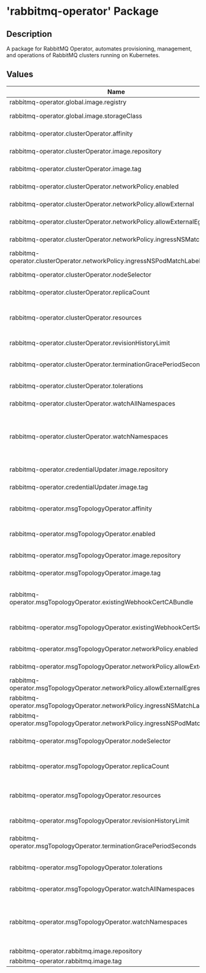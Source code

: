 # 'rabbitmq-operator' Package

## Description

A package for RabbitMQ Operator, automates provisioning, management, and operations of RabbitMQ clusters running on Kubernetes.

## Values

| Name                                                                        | Type   | Default | Description                                                                                                                                                                    |
|-----------------------------------------------------------------------------|--------|---------|--------------------------------------------------------------------------------------------------------------------------------------------------------------------------------|
| rabbitmq-operator.global.image.registry                                     | string | ""      | Global Docker image registry                                                                                                                                                   |
| rabbitmq-operator.global.image.storageClass                                 | string | ""      | Global StorageClass for Persistent Volume(s)                                                                                                                                   |
| rabbitmq-operator.clusterOperator.affinity                                  | object | {}      | Affinity for RabbitMQ Cluster Operator pods assignment                                                                                                                         |
| rabbitmq-operator.clusterOperator.image.repository                          | string |         | RabbitMQ Cluster Operator image repository                                                                                                                                     |
| rabbitmq-operator.clusterOperator.image.tag                                 | string | ""      | RabbitMQ Cluster Operator image tag                                                                                                                                            |
| rabbitmq-operator.clusterOperator.networkPolicy.enabled                     | bool   | true    | Specifies whether a NetworkPolicy should be created                                                                                                                            |
| rabbitmq-operator.clusterOperator.networkPolicy.allowExternal               | bool   | true    | Don't require injector label for connections                                                                                                                                   |
| rabbitmq-operator.clusterOperator.networkPolicy.allowExternalEgress         | bool   | true    | Allow the pod to access any range of port and all destinations.                                                                                                                |
| rabbitmq-operator.clusterOperator.networkPolicy.ingressNSMatchLabels        | object | {}      | Labels to match to allow traffic from other namespaces                                                                                                                         |
| rabbitmq-operator.clusterOperator.networkPolicy.ingressNSPodMatchLabels     | object | {}      | Pod labels to match to allow traffic from other namespaces                                                                                                                     |
| rabbitmq-operator.clusterOperator.nodeSelector                              | object | {}      | Node labels for RabbitMQ Cluster Operator pods assignment                                                                                                                      |
| rabbitmq-operator.clusterOperator.replicaCount                              | number | 1       | Number of RabbitMQ Cluster Operator replicas to deploy                                                                                                                         |
| rabbitmq-operator.clusterOperator.resources                                 | object | {}      | Set container requests and limits for different resources like CPU or memory (essential for production workloads)                                                              |
| rabbitmq-operator.clusterOperator.revisionHistoryLimit                      | number | 10      | Sets number of replicaset to keep in k8s                                                                                                                                       |
| rabbitmq-operator.clusterOperator.terminationGracePeriodSeconds             | string | ""      | In seconds, time the given to the %%MAIN_CONTAINER_NAME%% pod needs to terminate gracefully                                                                                    |
| rabbitmq-operator.clusterOperator.tolerations                               | list   | []      | Tolerations for RabbitMQ Cluster Operator pods assignment                                                                                                                      |
| rabbitmq-operator.clusterOperator.watchAllNamespaces                        | bool   | true    | Watch for resources in all namespaces                                                                                                                                          |
| rabbitmq-operator.clusterOperator.watchNamespaces                           | list   | []      | Watch for resources in the given namespaces ## @param clusterOperator.watchNamespaces [array] Watch for resources in the given namespaces (ignored if watchAllNamespaces=true) |
| rabbitmq-operator.credentialUpdater.image.repository                        | string |         | RabbitMQ Default User Credential Updater image repository                                                                                                                      |
| rabbitmq-operator.credentialUpdater.image.tag                               | string | ""      | RabbitMQ Default User Credential Updater image tag                                                                                                                             |
| rabbitmq-operator.msgTopologyOperator.affinity                              | object | {}      | Affinity for RabbitMQ Messaging Topology Operator pods assignment                                                                                                              |
| rabbitmq-operator.msgTopologyOperator.enabled                               | bool   | true    | Deploy RabbitMQ Messaging Topology Operator as part of the installation                                                                                                        |
| rabbitmq-operator.msgTopologyOperator.image.repository                      | string |         | RabbitMQ Messaging Topology Operator image repository                                                                                                                          |
| rabbitmq-operator.msgTopologyOperator.image.tag                             | string | ""      | RabbitMQ Messaging Topology Operator image tag                                                                                                                                 |
| rabbitmq-operator.msgTopologyOperator.existingWebhookCertCABundle           | string | ""      | PEM-encoded CA Bundle of the existing secret provided in existingWebhookCertSecret (only if useCertManager=false)                                                              |
| rabbitmq-operator.msgTopologyOperator.existingWebhookCertSecret             | string | ""      | Name of a secret containing the certificates (use it to avoid certManager creating one)                                                                                        |
| rabbitmq-operator.msgTopologyOperator.networkPolicy.enabled                 | bool   | true    | Specifies whether a NetworkPolicy should be created                                                                                                                            |
| rabbitmq-operator.msgTopologyOperator.networkPolicy.allowExternal           | bool   | true    | Don't require injector label for connections                                                                                                                                   |
| rabbitmq-operator.msgTopologyOperator.networkPolicy.allowExternalEgress     | bool   | true    | Allow the pod to access any range of port and all destinations.                                                                                                                |
| rabbitmq-operator.msgTopologyOperator.networkPolicy.ingressNSMatchLabels    | object | {}      | Labels to match to allow traffic from other namespaces                                                                                                                         |
| rabbitmq-operator.msgTopologyOperator.networkPolicy.ingressNSPodMatchLabels | object | {}      | Pod labels to match to allow traffic from other namespaces                                                                                                                     |
| rabbitmq-operator.msgTopologyOperator.nodeSelector                          | object | {}      | Node labels for RabbitMQ Messaging Topology Operator pods assignment                                                                                                           |
| rabbitmq-operator.msgTopologyOperator.replicaCount                          | number | 1       | Number of RabbitMQ Messaging Topology Operator replicas to deploy                                                                                                              |
| rabbitmq-operator.msgTopologyOperator.resources                             | object | {}      | Set container requests and limits for different resources like CPU or memory (essential for production workloads)                                                              |
| rabbitmq-operator.msgTopologyOperator.revisionHistoryLimit                  | number | 10      | Sets number of replicaset to keep in k8s                                                                                                                                       |
| rabbitmq-operator.msgTopologyOperator.terminationGracePeriodSeconds         | string | ""      | In seconds, time the given to the %%MAIN_CONTAINER_NAME%% pod needs to terminate gracefully                                                                                    |
| rabbitmq-operator.msgTopologyOperator.tolerations                           | list   | []      | Tolerations for RabbitMQ Messaging Topology Operator pods assignment                                                                                                           |
| rabbitmq-operator.msgTopologyOperator.watchAllNamespaces                    | bool   | true    | Watch for resources in all namespaces                                                                                                                                          |
| rabbitmq-operator.msgTopologyOperator.watchNamespaces                       | list   | []      | Watch for resources in the given namespaces ## @param clusterOperator.watchNamespaces [array] Watch for resources in the given namespaces (ignored if watchAllNamespaces=true) |
| rabbitmq-operator.rabbitmq.image.repository                                 | string |         | RabbitMQ image repository                                                                                                                                                      |
| rabbitmq-operator.rabbitmq.image.tag                                        | string | ""      | RabbitMQ image tag                                                                                                                                                             |
